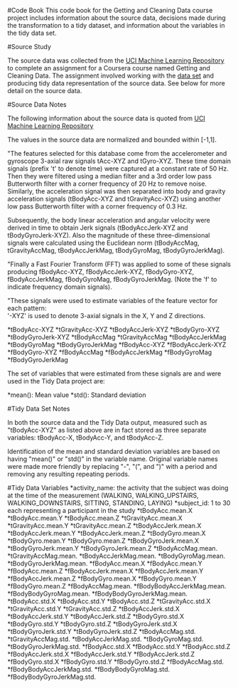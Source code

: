 #Code Book
This code book for the Getting and Cleaning Data course project includes information about the source data, decisions made during the transformation to a tidy dataset, and information about the variables in the tidy data set.

#Source Study 

The source data was collected from the [UCI Machine Learning Repository](http://archive.ics.uci.edu/ml/datasets/Human+Activity+Recognition+Using+Smartphones) to complete an assignment for a Coursera course named Getting and Cleaning Data. The assignment involved working with the [data set](https://d396qusza40orc.cloudfront.net/getdata%2Fprojectfiles%2FUCI%20HAR%20Dataset.zip) and producing tidy data representation of the source data. See below for more detail on the source data. 

#Source Data Notes

The following information about the source data is quoted from [UCI Machine Learning Repository](http://archive.ics.uci.edu/ml/datasets/Human+Activity+Recognition+Using+Smartphones)

The values in the source data are normalized and bounded within [-1,1].

"The features selected for this database come from the accelerometer and gyroscope 3-axial raw signals tAcc-XYZ and tGyro-XYZ. These time domain signals (prefix 't' to denote time) were captured at a constant rate of 50 Hz. Then they were filtered using a median filter and a 3rd order low pass Butterworth filter with a corner frequency of 20 Hz to remove noise. Similarly, the acceleration signal was then separated into body and gravity acceleration signals (tBodyAcc-XYZ and tGravityAcc-XYZ) using another low pass Butterworth filter with a corner frequency of 0.3 Hz. 

Subsequently, the body linear acceleration and angular velocity were derived in time to obtain Jerk signals (tBodyAccJerk-XYZ and tBodyGyroJerk-XYZ). Also the magnitude of these three-dimensional signals were calculated using the Euclidean norm (tBodyAccMag, tGravityAccMag, tBodyAccJerkMag, tBodyGyroMag, tBodyGyroJerkMag). 

"Finally a Fast Fourier Transform (FFT) was applied to some of these signals producing fBodyAcc-XYZ, fBodyAccJerk-XYZ, fBodyGyro-XYZ, fBodyAccJerkMag, fBodyGyroMag, fBodyGyroJerkMag. (Note the 'f' to indicate frequency domain signals). 

"These signals were used to estimate variables of the feature vector for each pattern:  
'-XYZ' is used to denote 3-axial signals in the X, Y and Z directions.

*tBodyAcc-XYZ
*tGravityAcc-XYZ
*tBodyAccJerk-XYZ
*tBodyGyro-XYZ
*tBodyGyroJerk-XYZ
*tBodyAccMag
*tGravityAccMag
*tBodyAccJerkMag
*tBodyGyroMag
*tBodyGyroJerkMag
*fBodyAcc-XYZ
*fBodyAccJerk-XYZ
*fBodyGyro-XYZ
*fBodyAccMag
*fBodyAccJerkMag
*fBodyGyroMag
*fBodyGyroJerkMag


The set of variables that were estimated from these signals are and were used in the Tidy Data project are:  

*mean(): Mean value
*std(): Standard deviation

#Tidy Data Set Notes

In both the source data and the Tidy Data output, measured such as "tBodyAcc-XYZ" as listed above are in fact stored as three separate variables: tBodyAcc-X, tBodyAcc-Y, and tBodyAcc-Z. 

Identification of the mean and standard deviation variables are based on  having "mean()" or "std()" in the variable name. 
Original variable names were made more friendly by replacing "-", "(", and ")" with a period and removing any resulting repeating periods.  

#Tidy Data Variables
*activity_name: the activity that the subject was doing at the time of the measurement (WALKING, WALKING_UPSTAIRS, WALKING_DOWNSTAIRS, SITTING, STANDING, LAYING)
*subject_id: 1 to 30 each representing a participant in the study
*tBodyAcc.mean.X
*tBodyAcc.mean.Y
*tBodyAcc.mean.Z
*tGravityAcc.mean.X
*tGravityAcc.mean.Y
*tGravityAcc.mean.Z
*tBodyAccJerk.mean.X
*tBodyAccJerk.mean.Y
*tBodyAccJerk.mean.Z
*tBodyGyro.mean.X
*tBodyGyro.mean.Y
*tBodyGyro.mean.Z
*tBodyGyroJerk.mean.X
*tBodyGyroJerk.mean.Y
*tBodyGyroJerk.mean.Z
*tBodyAccMag.mean.
*tGravityAccMag.mean.
*tBodyAccJerkMag.mean.
*tBodyGyroMag.mean.
*tBodyGyroJerkMag.mean.
*fBodyAcc.mean.X
*fBodyAcc.mean.Y
*fBodyAcc.mean.Z
*fBodyAccJerk.mean.X
*fBodyAccJerk.mean.Y
*fBodyAccJerk.mean.Z
*fBodyGyro.mean.X
*fBodyGyro.mean.Y
*fBodyGyro.mean.Z
*fBodyAccMag.mean.
*fBodyBodyAccJerkMag.mean.
*fBodyBodyGyroMag.mean.
*fBodyBodyGyroJerkMag.mean.
*tBodyAcc.std.X
*tBodyAcc.std.Y
*tBodyAcc.std.Z
*tGravityAcc.std.X
*tGravityAcc.std.Y
*tGravityAcc.std.Z
*tBodyAccJerk.std.X
*tBodyAccJerk.std.Y
*tBodyAccJerk.std.Z
*tBodyGyro.std.X
*tBodyGyro.std.Y
*tBodyGyro.std.Z
*tBodyGyroJerk.std.X
*tBodyGyroJerk.std.Y
*tBodyGyroJerk.std.Z
*tBodyAccMag.std.
*tGravityAccMag.std.
*tBodyAccJerkMag.std.
*tBodyGyroMag.std.
*tBodyGyroJerkMag.std.
*fBodyAcc.std.X
*fBodyAcc.std.Y
*fBodyAcc.std.Z
*fBodyAccJerk.std.X
*fBodyAccJerk.std.Y
*fBodyAccJerk.std.Z
*fBodyGyro.std.X
*fBodyGyro.std.Y
*fBodyGyro.std.Z
*fBodyAccMag.std.
*fBodyBodyAccJerkMag.std.
*fBodyBodyGyroMag.std.
*fBodyBodyGyroJerkMag.std.



